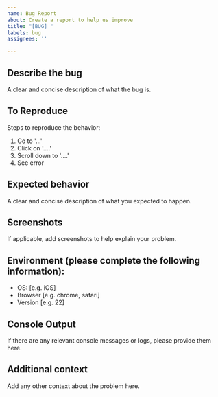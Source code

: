 ```yaml
---
name: Bug Report
about: Create a report to help us improve
title: "[BUG] "
labels: bug
assignees: ''

---
```


<!-- Thank you for taking the time to report a bug. Please ensure you have a clear title for the issue and provide as much information as possible to help us understand and reproduce the issue. -->

## Describe the bug
A clear and concise description of what the bug is.

## To Reproduce
Steps to reproduce the behavior:
1. Go to '...'
2. Click on '....'
3. Scroll down to '....'
4. See error

## Expected behavior
A clear and concise description of what you expected to happen.

## Screenshots
If applicable, add screenshots to help explain your problem.

## Environment (please complete the following information):
- OS: [e.g. iOS]
- Browser [e.g. chrome, safari]
- Version [e.g. 22]

## Console Output
If there are any relevant console messages or logs, please provide them here.

## Additional context
Add any other context about the problem here.
